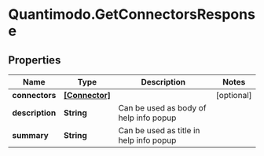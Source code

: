 # Quantimodo.GetConnectorsResponse

## Properties
Name | Type | Description | Notes
------------ | ------------- | ------------- | -------------
**connectors** | [**[Connector]**](Connector.md) |  | [optional] 
**description** | **String** | Can be used as body of help info popup | 
**summary** | **String** | Can be used as title in help info popup | 


